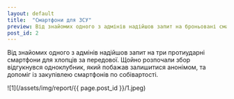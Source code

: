 ```yaml
---
layout: default
title:  "Смартфони для ЗСУ"
preview: Від знайомих одного з адмінів надійшов запит на броньовані смартфони. Це був перший наш досвід.
post_id: 2
---
```



Від знайомих одного з адмінів надійшов запит на три протиударні смартфони для хлопців за передової.
Щойно розпочали збор відгукнувся одноклубник, який побажав залишитися анонімом, та допоміг із закупівлею смартфонів по собівартості.


![1](/assets/img/report/{{ page.post_id }}/1.jpeg)